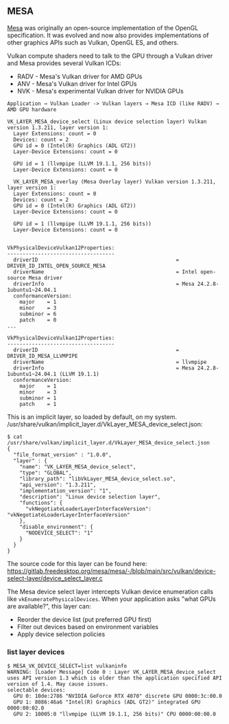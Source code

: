 ## MESA 
[Mesa](https://mesa3d.org/) was originally an open-source implementation of the
OpenGL specification. It was evolved and now also provides implementations of other
graphics APIs such as Vulkan, OpenGL ES, and others.

Vulkan compute shaders need to talk to the GPU through a Vulkan driver and Mesa
provides several Vulkan ICDs:
* RADV - Mesa's Vulkan driver for AMD GPUs
* ANV - Mesa's Vulkan driver for Intel GPUs
* NVK - Mesa's experimental Vulkan driver for NVIDIA GPUs

```
Application → Vulkan Loader -> Vulkan layers → Mesa ICD (like RADV) → AMD GPU hardware
```

```console
VK_LAYER_MESA_device_select (Linux device selection layer) Vulkan version 1.3.211, layer version 1:
  Layer Extensions: count = 0
  Devices: count = 2
  GPU id = 0 (Intel(R) Graphics (ADL GT2))
  Layer-Device Extensions: count = 0

  GPU id = 1 (llvmpipe (LLVM 19.1.1, 256 bits))
  Layer-Device Extensions: count = 0

  VK_LAYER_MESA_overlay (Mesa Overlay layer) Vulkan version 1.3.211, layer version 1:
  Layer Extensions: count = 0
  Devices: count = 2
  GPU id = 0 (Intel(R) Graphics (ADL GT2))
  Layer-Device Extensions: count = 0

  GPU id = 1 (llvmpipe (LLVM 19.1.1, 256 bits))
  Layer-Device Extensions: count = 0
 

VkPhysicalDeviceVulkan12Properties:                                             
-----------------------------------                                             
  driverID                                             = DRIVER_ID_INTEL_OPEN_SOURCE_MESA
  driverName                                           = Intel open-source Mesa driver
  driverInfo                                           = Mesa 24.2.8-1ubuntu1~24.04.1
  conformanceVersion:                                                           
    major    = 1                                                                
    minor    = 3                                                                    
    subminor = 6                                                                
    patch    = 0                                       
...

VkPhysicalDeviceVulkan12Properties:
-----------------------------------
  driverID                                             = DRIVER_ID_MESA_LLVMPIPE
  driverName                                           = llvmpipe
  driverInfo                                           = Mesa 24.2.8-1ubuntu1~24.04.1 (LLVM 19.1.1)
  conformanceVersion:
    major    = 1
    minor    = 3
    subminor = 1
    patch    = 1
 ```
This is an implicit layer, so loaded by default, on my system.
/usr/share/vulkan/implicit_layer.d/VkLayer_MESA_device_select.json:
```
$ cat /usr/share/vulkan/implicit_layer.d/VkLayer_MESA_device_select.json
{
  "file_format_version" : "1.0.0",
  "layer" : {
    "name": "VK_LAYER_MESA_device_select",
    "type": "GLOBAL",
    "library_path": "libVkLayer_MESA_device_select.so",
    "api_version": "1.3.211",
    "implementation_version": "1",
    "description": "Linux device selection layer",
    "functions": {
      "vkNegotiateLoaderLayerInterfaceVersion": "vkNegotiateLoaderLayerInterfaceVersion"
    },
    "disable_environment": {
      "NODEVICE_SELECT": "1"
    }
  }
}
```
The source code for this layer can be found here:
https://gitlab.freedesktop.org/mesa/mesa/-/blob/main/src/vulkan/device-select-layer/device_select_layer.c

The Mesa device select layer intercepts Vulkan device enumeration calls like
`vkEnumeratePhysicalDevices`. When your application asks "what GPUs are available?",
this layer can:
* Reorder the device list (put preferred GPU first)
* Filter out devices based on environment variables
* Apply device selection policies


### list layer devices
```console
$ MESA_VK_DEVICE_SELECT=list vulkaninfo
WARNING: [Loader Message] Code 0 : Layer VK_LAYER_MESA_device_select uses API version 1.3 which is older than the application specified API version of 1.4. May cause issues.
selectable devices:
  GPU 0: 10de:2786 "NVIDIA GeForce RTX 4070" discrete GPU 0000:3c:00.0
  GPU 1: 8086:46a6 "Intel(R) Graphics (ADL GT2)" integrated GPU 0000:00:02.0
  GPU 2: 10005:0 "llvmpipe (LLVM 19.1.1, 256 bits)" CPU 0000:00:00.0
```
